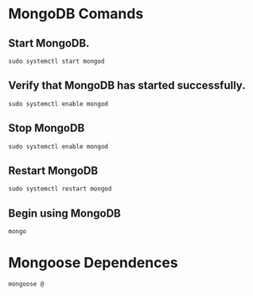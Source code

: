 # MongoDB Comands
 
## Start MongoDB.
    sudo systemctl start mongod

## Verify that MongoDB has started successfully.
    sudo systemctl enable mongod

## Stop MongoDB
    sudo systemctl enable mongod


## Restart MongoDB
    sudo systemctl restart mongod

## Begin using MongoDB
    mongo

# Mongoose Dependences 
    mongoose @



